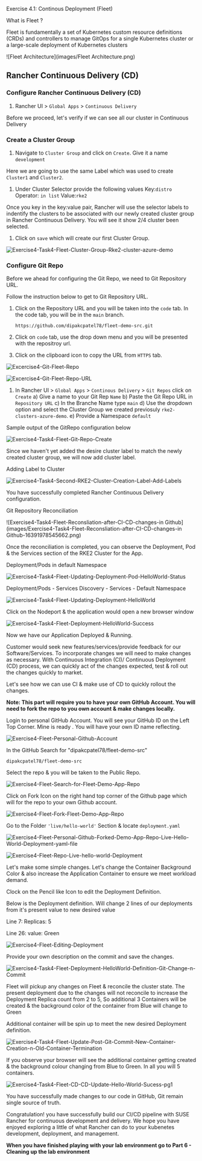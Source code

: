 Exercise 4.1: Continous Deployment (Fleet)

What is Fleet ?

Fleet is fundamentally a set of Kubernetes custom resource definitions (CRDs) and controllers to manage GitOps for a single Kubernetes cluster or a large-scale deployment of Kubernetes clusters

![Fleet Architecture](images/Fleet Architecture.png)

## Rancher Continuous Delivery (CD)

### Configure Rancher Continuous Delivery (CD)

1. Rancher UI > `Global Apps` > `Continuous Delivery`

Before we proceed, let's verify if we can see all our cluster in Continuous Delivery

### Create a Cluster Group

1. Navigate to `Cluster Group` and click on `Create`. Give it a name `development`

Here we are going to use the same Label which was used to create `Cluster1` and `Cluster2`.

1. Under Cluster Selector provide the following values Key:`distro` Operator: `in list` Value:`rke2`

Once you key in the key:value pair, Rancher will use the selector labels to indentify the clusters to be associated with our newly created cluster group in Rancher Continuous Delivery. You will see it show 2/4 cluster been selected.

1. Click on `save` which will create our first Cluster Group.

![Exercise4-Task4-Fleet-Cluster-Group-Rke2-cluster-azure-demo](images/Exercise4-Task4-Fleet-Cluster-Group-Rke2-cluster-azure-demo.png)

### Configure Git Repo

Before we ahead for configuring the Git Repo, we need to Git Repository URL.

Follow the instruction below to get to Git Repository URL.

1. Click on the Repository URL and you will be taken into the `code` tab. In the code tab, you will be in the `main` branch.

   ```
   https://github.com/dipakcpatel78/fleet-demo-src.git
   ```

   

2. Click on `code` tab, use the drop down menu and you will be presented with the repositroy url. 

3. Click on the clipboard icon to copy the URL from `HTTPS` tab.

![Excercise4-Git-Fleet-Repo](images/Excercise4-Git-Fleet-Repo.png)

![Excercise4-Git-Fleet-Repo-URL](images/Excercise4-Git-Fleet-Repo-URL.png)

1. In Rancher UI > `Global Apps` > `Continous Delivery` > `Git Repos` click on `Create` a) Give a name to your Git Rep `Name` b) Paste the Git Repo URL in `Repository URL`
   c) In the Branche Name type `main` d) Use the dropdown option and select the Cluster Group we created previosuly `rke2-clusters-azure-demo`. e) Provide a Namespace `default`

Sample output of the GitRepo configuration below

![Exercise4-Task4-Fleet-Git-Repo-Create](images/Exercise4-Task4-Fleet-Git-Repo-Create.png)

Since we haven't yet added the desire cluster label to match the newly created cluster group, we will now add cluster label.

Adding Label to Cluster

![Exercise4-Task4-Second-RKE2-Cluster-Creation-Label-Add-Labels](images/Exercise4-Task4-Second-RKE2-Cluster-Creation-Label-Add-Labels.png)

You have successfully completed Rancher Continuous Delivery configuration.



Git Repository Reconciliation

![Exercise4-Task4-Fleet-Reconsliation-after-CI-CD-changes-in Github](images/Exercise4-Task4-Fleet-Reconsliation-after-CI-CD-changes-in Github-16391978545662.png)

Once the reconciliation is completed, you can observe the Deployment, Pod & the Services section of the RKE2 Cluster for the App. 

Deployment/Pods in default Namespace

![Exercise4-Task4-Fleet-Updating-Deployment-Pod-HelloWorld-Status](images/Exercise4-Task4-Fleet-Updating-Deployment-Pod-HelloWorld-Status.png)

Deployment/Pods - Services Discovery - Services - Default Namespace

![Exercise4-Task4-Fleet-Updating-Deployment-HelloWorld](images/Exercise4-Task4-Fleet-Updating-Deployment-HelloWorld.png)

Click on the Nodeport & the application would open a new browser window

![Exercise4-Task4-Fleet-Deployment-HelloWorld-Success](images/Exercise4-Task4-Fleet-Deployment-HelloWorld-Success.png)

Now we have our Application Deployed & Running. 

Customer would seek new features/services/provide feedback for our Software/Services. To incorporate changes we will need to make changes as necessary. With Continuous Integration (CI)/ Continuous  Deployment (CD) process, we can quickly act of the changes expected, test & roll out the changes quickly to market. 

Let's see how we can use CI & make use of CD to quickly rollout the changes.

**Note: This part will require you to have your own GitHub Account. You will need to fork the repo to you own account & make changes locally.**

Login to personal GitHub Account. You will see your GitHub ID on the Left Top Corner. Mine is ready ***<!--dipakcpatel78-->***.  You will have your own ID name reflecting. 

![Exercise4-Fleet-Personal-Github-Account](images/Exercise4-Fleet-Personal-Github-Account.png)

In the GitHub Search for "dipakcpatel78/fleet-demo-src"

```
dipakcpatel78/fleet-demo-src
```

Select the repo & you will be taken to the Public Repo. 

![Exercise4-Fleet-Search-for-Fleet-Demo-App-Repo](images/Exercise4-Fleet-Search-for-Fleet-Demo-App-Repo.png)

Click on Fork Icon on the right hand top corner of the Github page which will for the repo to your own Github account.

![Exercise4-Fleet-Fork-Fleet-Demo-App-Repo](images/Exercise4-Fleet-Fork-Fleet-Demo-App-Repo.png)

Go to the Folder `'live/hello-world'`  Section & locate `deployment.yaml`

![Exercise4-Fleet-Personal-Github-Forked-Demo-App-Repo-Live-Hello-World-Deployment-yaml-file](images/Exercise4-Fleet-Personal-Github-Forked-Demo-App-Repo-Live-Hello-World-Deployment-yaml-file.png)

![Exercise4-Fleet-Repo-Live-hello-world-Deployment](images/Exercise4-Fleet-Repo-Live-hello-world-Deployment.png)

Let's make some simple changes. Let's change the Container Background Color & also increase the Application Container to ensure we meet workload demand.

Clock on the Pencil like Icon to edit the Deployment Definition.

Below is the Deployment definition. Will change 2 lines of our deployments from it's present value to new desired value

Line 7: Replicas: 5

Line 26: value: Green

![Exercise4-Fleet-Editing-Deployment](images/Exercise4-Fleet-Editing-Deployment.png)

Provide your own description on the commit and save the changes. 

![Exercise4-Task4-Fleet-Deployment-HelloWorld-Definition-Git-Change-n-Commit](images/Exercise4-Task4-Fleet-Deployment-HelloWorld-Definition-Git-Change-n-Commit.png)



Fleet will pickup any changes on Fleet & reconcile the cluster state. The present deployment due to the changes will not reconcile to increase the Deployment Replica count from 2 to 5, So additional 3 Containers will be created & the background color of the container from Blue will change to Green

Additional container will be spin up to meet the new desired Deployment definition. 

![Exercise4-Task4-Fleet-Update-Post-Git-Commit-New-Container-Creation-n-Old-Container-Termination](images/Exercise4-Task4-Fleet-Update-Post-Git-Commit-New-Container-Creation-n-Old-Container-Termination.png)

If you observe your browser will see the additional container getting created & the background colour changing from Blue to Green. In all you will 5 containers. 

![Exercise4-Task4-Fleet-CD-CD-Update-Hello-World-Sucess-pg1](images/Exercise4-Task4-Fleet-CD-CD-Update-Hello-World-Sucess-pg1.png)

You have successfully made changes to our code in GitHub, Git remain single source of truth.

Congratulation! you have successfully build our CI/CD pipeline with SUSE Rancher for continuous development and delivery. We hope you have enjoyed exploring a little of what Rancher can do to your kubenetes development, deployment, and management.

**When you have finished playing with your lab environment go to Part 6 - Cleaning up the lab environment**